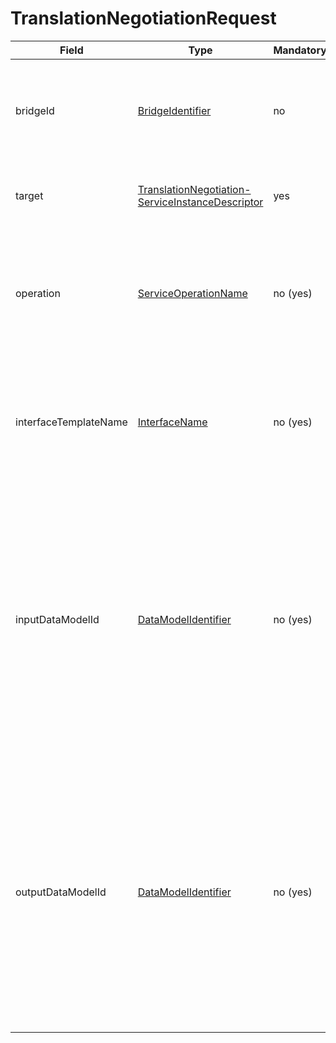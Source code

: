 # TranslationNegotiationRequest

Field | Type | Mandatory | Description
--- | --- | --- | ---
bridgeId | [BridgeIdentifier](../primitives.md#bridgeidentifier) | no | The unique identifier of the results of a previously executed discovery operation.
target | [TranslationNegotiation- ServiceInstanceDescriptor](../data-models/translation-negotiation-service-instance-descriptor.md) | yes | Information about the target service instance.
operation | [ServiceOperationName](../primitives.md#serviceoperationname) | no (yes) | The operation that the requester wants to consume. Mandatory if _bridgeId_ is not specified.
interfaceTemplateName | [InterfaceName](../primitives.md#interfacename) | no (yes) | The name of the interface that the consumer can use. Mandatory if _bridgeId_ is not specified.
inputDataModelId | [DataModelIdentifier](../primitives.md#datamodelidentifier) | no (yes) | The identifier of the data model that the requester can use as input payload of the specified operation. Can be omitted if _bridgeId_ is specified and must be omitted if there is no input payload.
outputDataModelId | [DataModelIdentifier](../primitives.md#datamodelidentifier) | no (yes) | The identifier of the data model that the requester can use as response payload of the specified operation. Can be omitted if _bridgeId_ is specified and must be omitted if there is no response payload.
